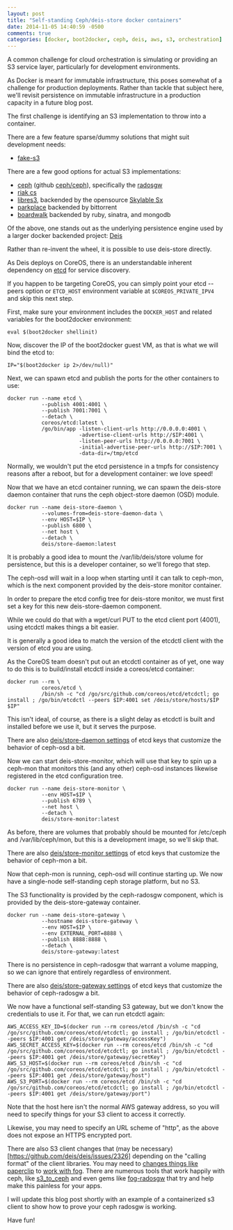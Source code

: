 ```yaml
---
layout: post
title: "Self-standing Ceph/deis-store docker containers"
date: 2014-11-05 14:40:59 -0500
comments: true
categories: [docker, boot2docker, ceph, deis, aws, s3, orchestration]
---
```

A common challenge for cloud orchestration is simulating or providing an S3 service layer, particularly for development environments.

As Docker is meant for immutable infrastructure, this poses somewhat of a challenge for production deployments. Rather than tackle that subject here, we'll revisit persistence on immutable infrastructure in a production capacity in a future blog post.

The first challenge is identifying an S3 implementation to throw into a container.

There are a few feature sparse/dummy solutions that might suit development needs:

- [fake-s3](https://github.com/jubos/fake-s3)

There are a few good options for actual S3 implementations:

- [ceph](http://ceph.com) (github [ceph/ceph](https://github.com/ceph/ceph)), specifically the [radosgw](http://ceph.com/docs/master/radosgw/)
- [riak cs](http://basho.com/riak-cloud-storage/)
- [libres3](http://www.skylable.com/download/#LibreS3), backended by the opensource [Skylable Sx](http://www.skylable.com/download/#SX)
- [parkplace](https://github.com/mattjamieson/parkplace) backended by bittorrent
- [boardwalk]([https://github.com/razerbeans/boardwalk]) backended by ruby, sinatra, and mongodb

Of the above, one stands out as the underlying persistence engine used by a larger docker backended project: [Deis](http://deis.io)

Rather than re-invent the wheel, it is possible to use deis-store directly.

As Deis deploys on CoreOS, there is an understandable inherent dependency on [etcd](http://github.com/coreos/etcd/) for service discovery.

If you happen to be targeting CoreOS, you can simply point your etcd --peers option or `ETCD_HOST` environment variable at `$COREOS_PRIVATE_IPV4` and skip this next step.

First, make sure your environment includes the `DOCKER_HOST` and related variables for the boot2docker environment:

    eval $(boot2docker shellinit)

Now, discover the IP of the boot2docker guest VM, as that is what we will bind the etcd to:

    IP="$(boot2docker ip 2>/dev/null)"

Next, we can spawn etcd and publish the ports for the other containers to use:

    docker run --name etcd \
               --publish 4001:4001 \
               --publish 7001:7001 \
               --detach \
               coreos/etcd:latest \
               /go/bin/app -listen-client-urls http://0.0.0.0:4001 \
                           -advertise-client-urls http://$IP:4001 \
                           -listen-peer-urls http://0.0.0.0:7001 \
                           -initial-advertise-peer-urls http://$IP:7001 \
                           -data-dir=/tmp/etcd

Normally, we wouldn't put the etcd persistence in a tmpfs for consistency reasons after a reboot, but for a development container: we love speed!

Now that we have an etcd container running, we can spawn the deis-store daemon container that runs the ceph object-store daemon (OSD) module.

    docker run --name deis-store-daemon \
               --volumes-from=deis-store-daemon-data \
               --env HOST=$IP \
               --publish 6800 \
               --net host \
               --detach \
               deis/store-daemon:latest

It is probably a good idea to mount the /var/lib/deis/store volume for persistence, but this is a developer container, so we'll forego that step.

The ceph-osd will wait in a loop when starting until it can talk to ceph-mon, which is the next component provided by the deis-store monitor container.

In order to prepare the etcd config tree for deis-store monitor, we must first set a key for this new deis-store-daemon component.

While we could do that with a wget/curl PUT to the etcd client port (4001), using etcdctl makes things a bit easier.

It is generally a good idea to match the version of the etcdctl client with the version of etcd you are using.

As the CoreOS team doesn't put out an etcdctl container as of yet, one way to do this is to build/install etcdctl inside a coreos/etcd container:

    docker run --rm \
               coreos/etcd \
               /bin/sh -c "cd /go/src/github.com/coreos/etcd/etcdctl; go install ; /go/bin/etcdctl --peers $IP:4001 set /deis/store/hosts/$IP $IP"

This isn't ideal, of course, as there is a slight delay as etcdctl is built and installed before we use it, but it serves the purpose.

There are also [deis/store-daemon settings](http://docs.deis.io/en/latest/managing_deis/store_daemon_settings/) of etcd keys that customize the behavior of ceph-osd a bit.

Now we can start deis-store-monitor, which will use that key to spin up a ceph-mon that monitors this (and any other) ceph-osd instances likewise registered in the etcd configuration tree.

    docker run --name deis-store-monitor \
               --env HOST=$IP \
               --publish 6789 \
               --net host \
               --detach \
               deis/store-monitor:latest

As before, there are volumes that probably should be mounted for /etc/ceph and /var/lib/ceph/mon, but this is a development image, so we'll skip that.

There are also [deis/store-monitor settings](http://docs.deis.io/en/latest/managing_deis/store_monitor_settings/) of etcd keys that customize the behavior of ceph-mon a bit.

Now that ceph-mon is running, ceph-osd will continue starting up. We now have a single-node self-standing ceph storage platform, but no S3.

The S3 functionality is provided by the ceph-radosgw component, which is provided by the deis-store-gateway container.

    docker run --name deis-store-gateway \
               --hostname deis-store-gateway \
               --env HOST=$IP \
               --env EXTERNAL_PORT=8888 \
               --publish 8888:8888 \
               --detach \
               deis/store-gateway:latest

There is no persistence in ceph-radosgw that warrant a volume mapping, so we can ignore that entirely regardless of environment.

There are also [deis/store-gateway settings](http://docs.deis.io/en/latest/managing_deis/store_gateway_settings/) of etcd keys that customize the behavior of ceph-radosgw a bit.

We now have a functional self-standing S3 gateway, but we don't know the credentials to use it. For that, we can run etcdctl again:

    AWS_ACCESS_KEY_ID=$(docker run --rm coreos/etcd /bin/sh -c "cd /go/src/github.com/coreos/etcd/etcdctl; go install ; /go/bin/etcdctl --peers $IP:4001 get /deis/store/gateway/accessKey")
    AWS_SECRET_ACCESS_KEY=$(docker run --rm coreos/etcd /bin/sh -c "cd /go/src/github.com/coreos/etcd/etcdctl; go install ; /go/bin/etcdctl --peers $IP:4001 get /deis/store/gateway/secretKey")
    AWS_S3_HOST=$(docker run --rm coreos/etcd /bin/sh -c "cd /go/src/github.com/coreos/etcd/etcdctl; go install ; /go/bin/etcdctl --peers $IP:4001 get /deis/store/gateway/host")
    AWS_S3_PORT=$(docker run --rm coreos/etcd /bin/sh -c "cd /go/src/github.com/coreos/etcd/etcdctl; go install ; /go/bin/etcdctl --peers $IP:4001 get /deis/store/gateway/port")

Note that the host here isn't the normal AWS gateway address, so you will need to specify things for your S3 client to access it correctly.

Likewise, you may need to specify an URL scheme of "http", as the above does not expose an HTTPS encrypted port.

There are also S3 client changes that (may be necessary)[https://github.com/deis/deis/issues/2326] depending on the "calling format" of the client libraries. You may need to [changes things like paperclip](http://stackoverflow.com/questions/24312350/using-paperclip-fog-and-ceph) to [work with fog](https://github.com/thoughtbot/paperclip/issues/1577). There are numerous tools that work happily with ceph, like [s3_to_ceph](https://github.com/stiller/s3_to_ceph/blob/master/s3_to_ceph.rb) and even gems like [fog-radosgw](https://github.com/fog/fog-radosgw) that try and help make this painless for your apps.

I will update this blog post shortly with an example of a containerized s3 client to show how to prove your ceph radosgw is working.

Have fun!

